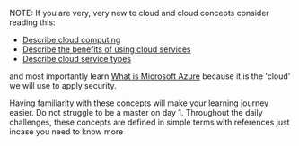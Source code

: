 NOTE: If you are very, very new to cloud and cloud concepts consider reading this:
- [Describe cloud computing](https://learn.microsoft.com/en-us/training/modules/describe-cloud-compute/)
- [Describe the benefits of using cloud services](https://learn.microsoft.com/en-us/training/modules/describe-benefits-use-cloud-services/)
- [Describe cloud service types](https://learn.microsoft.com/en-us/training/modules/describe-cloud-service-types/)

and most importantly learn [What is Microsoft Azure](https://learn.microsoft.com/en-us/training/modules/describe-core-architectural-components-of-azure/) because it is the 'cloud' we will use to apply security.

Having familiarity with these concepts will make your learning journey easier. Do not struggle to be a master on day 1. Throughout the daily challenges, these concepts are defined in simple terms with references just incase you need to know more
